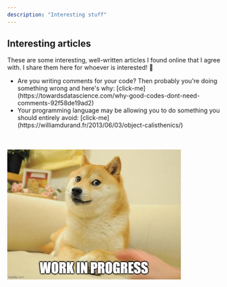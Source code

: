 ```yaml
---
description: "Interesting stuff"
---
```

<h2>Interesting articles</h2>
These are some interesting, well-written articles I found online that I agree with. I share them here for whoever is interested! 🙂<br>
<ul>
  <li>Are you writing comments for your code? Then probably you're doing something wrong and here's why: [click-me](https://towardsdatascience.com/why-good-codes-dont-need-comments-92f58de19ad2)</li>
  <li>Your programming language may be allowing you to do something you should entirely avoid: [click-me](https://williamdurand.fr/2013/06/03/object-calisthenics/)</li>
</ul>
<br><br>
<img src="/assets/images/workinprogress.jpg" alt="This page is a work in progress" width="400" height="300">
